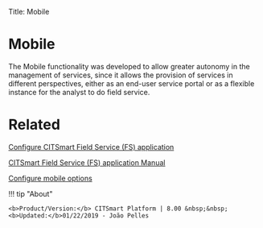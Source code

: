 Title: Mobile

# Mobile

The Mobile functionality was developed to allow greater autonomy in the management of services, since it allows the provision of services in different perspectives, either as an end-user service portal or as a flexible instance for the analyst to do field service.

# Related

[Configure CITSmart Field Service (FS) application][1]

[CITSmart Field Service (FS) application Manual][2]

[Configure mobile options][3]


[1]:/en-us/citsmart-esp-8/additional-features/mobile-and-field-service/configuration/configure-field-service-application.html
[2]:/en-us/citsmart-esp-8/additional-features/mobile-and-field-service/apps/citsmart-field-service-manual.html
[3]:/en-us/citsmart-esp-8/additional-features/mobile-and-field-service/configuration/configure-mobile-options.html


!!! tip "About"

    <b>Product/Version:</b> CITSmart Platform | 8.00 &nbsp;&nbsp;
    <b>Updated:</b>01/22/2019 - João Pelles  
	

	
